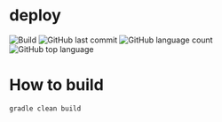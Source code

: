 # deploy
![Build](https://github.com/trevorism/deploy/actions/workflows/deploy.yml/badge.svg)
![GitHub last commit](https://img.shields.io/github/last-commit/trevorism/deploy)
![GitHub language count](https://img.shields.io/github/languages/count/trevorism/deploy)
![GitHub top language](https://img.shields.io/github/languages/top/trevorism/deploy)

# How to build
`gradle clean build`
